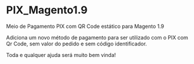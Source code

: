 # PIX_Magento1.9
Meio de Pagamento PIX com QR Code estático para Magento 1.9

Adiciona um novo método de pagamento para ser utilizado com o PIX com Qr Code, sem valor do pedido e sem código identificador.

Toda e qualquer ajuda será muito bem vinda!
